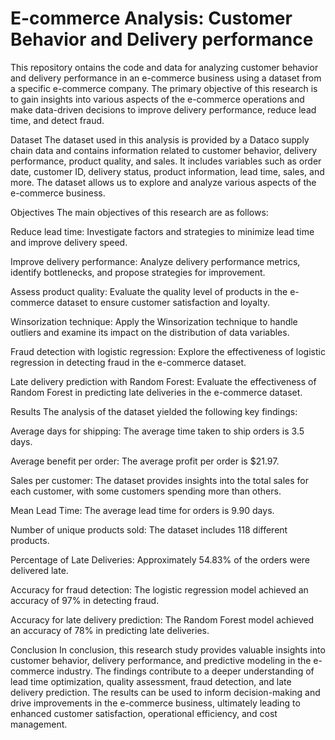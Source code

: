# E-commerce Analysis: Customer Behavior and Delivery performance
This repository ontains the code and data for analyzing customer behavior and delivery performance in an e-commerce business using a dataset from a specific e-commerce company. The primary objective of this research is to gain insights into various aspects of the e-commerce operations and make data-driven decisions to improve delivery performance, reduce lead time, and detect fraud.

Dataset
The dataset used in this analysis is provided by a Dataco supply chain data and contains information related to customer behavior, delivery performance, product quality, and sales. It includes variables such as order date, customer ID, delivery status, product information, lead time, sales, and more. The dataset allows us to explore and analyze various aspects of the e-commerce business.

Objectives
The main objectives of this research are as follows:

Reduce lead time: Investigate factors and strategies to minimize lead time and improve delivery speed.

Improve delivery performance: Analyze delivery performance metrics, identify bottlenecks, and propose strategies for improvement.

Assess product quality: Evaluate the quality level of products in the e-commerce dataset to ensure customer satisfaction and loyalty.

Winsorization technique: Apply the Winsorization technique to handle outliers and examine its impact on the distribution of data variables.

Fraud detection with logistic regression: Explore the effectiveness of logistic regression in detecting fraud in the e-commerce dataset.

Late delivery prediction with Random Forest: Evaluate the effectiveness of Random Forest in predicting late deliveries in the e-commerce dataset.

Results
The analysis of the dataset yielded the following key findings:

Average days for shipping: The average time taken to ship orders is 3.5 days.

Average benefit per order: The average profit per order is $21.97.

Sales per customer: The dataset provides insights into the total sales for each customer, with some customers spending more than others.

Mean Lead Time: The average lead time for orders is 9.90 days.

Number of unique products sold: The dataset includes 118 different products.

Percentage of Late Deliveries: Approximately 54.83% of the orders were delivered late.

Accuracy for fraud detection: The logistic regression model achieved an accuracy of 97% in detecting fraud.

Accuracy for late delivery prediction: The Random Forest model achieved an accuracy of 78% in predicting late deliveries.

Conclusion
In conclusion, this research study provides valuable insights into customer behavior, delivery performance, and predictive modeling in the e-commerce industry. The findings contribute to a deeper understanding of lead time optimization, quality assessment, fraud detection, and late delivery prediction. The results can be used to inform decision-making and drive improvements in the e-commerce business, ultimately leading to enhanced customer satisfaction, operational efficiency, and cost management.
